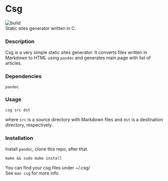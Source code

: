 # Csg
![build](https://travis-ci.com/vpuh1/csg.svg?branch=main)  
Static sites generator written in C. 
### Description
Csg is a very simple static sites generator. It converts files written in Markdown to HTML using `pandoc` and generates main page
with list of articles.
### Dependencies
`pandoc`
### Usage
```
csg src dst
```
where `src` is a source directory with Markdown files and `dst` is a destination directory, respectively.
### Installation
Install `pandoc`, clone this repo, after that.  
```
make && sudo make install
```
You can find your csg files under ~/.csg/  
See `man csg` for more info.
